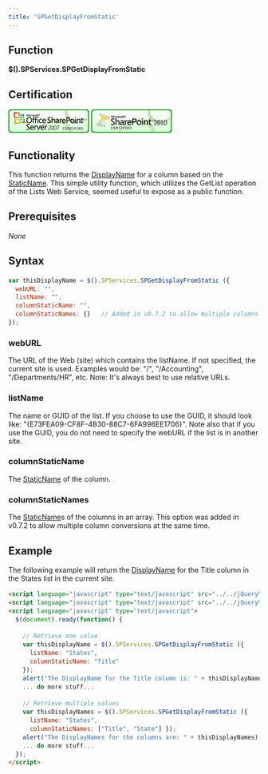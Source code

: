 ```yaml
---
title: 'SPGetDisplayFromStatic'
---
```


## Function

**$().SPServices.SPGetDisplayFromStatic**

## Certification

[![Certified for SharePoint 2007](../img/sp2007-cert.jpg "Certified for SharePoint 2007")](../glossary/index.md#Certification) [![Certified for SharePoint 2010](../img/sp2010-cert.jpg "Certified for SharePoint 2010")](../glossary/index.md#Certification)

## Functionality

This function returns the [DisplayName](../glossary/index.md#DisplayName) for a column based on the [StaticName](../glossary/index.md#StaticName). This simple utility function, which utilizes the GetList operation of the Lists Web Service, seemed useful to expose as a public function.

## Prerequisites

_None_

## Syntax

``` javascript
var thisDisplayName = $().SPServices.SPGetDisplayFromStatic ({
  webURL: "",
  listName: "",
  columnStaticName: "",
  columnStaticNames: {}   // Added in v0.7.2 to allow multiple columns
});
```

### webURL

The URL of the Web (site) which contains the listName. If not specified, the current site is used. Examples would be: "/", "/Accounting", "/Departments/HR", etc. Note: It's always best to use relative URLs.

### listName

The name or GUID of the list. If you choose to use the GUID, it should look like: "{E73FEA09-CF8F-4B30-88C7-6FA996EE1706}". Note also that if you use the GUID, you do not need to specify the webURL if the list is in another site.

### columnStaticName

The [StaticName](../glossary/index.md#StaticName) of the column.

### columnStaticNames

The [StaticName](../glossary/index.md#StaticName)s of the columns in an array. This option was added in v0.7.2 to allow multiple column conversions at the same time.

## Example

The following example will return the [DisplayName](../glossary/index.md#DisplayName) for the Title column in the States list in the current site.

``` html
<script language="javascript" type="text/javascript" src="../../jQuery%20Libraries/jquery-1.8.2.min.js"></script>
<script language="javascript" type="text/javascript" src="../../jQuery%20Libraries/jquery.SPServices-0.7.2.min.js"></script>
<script language="javascript" type="text/javascript">
  $(document).ready(function() {

    // Retrieve one value
    var thisDisplayName = $().SPServices.SPGetDisplayFromStatic ({
      listName: "States",
      columnStaticName: "Title"
    });
    alert("The DisplayName for the Title column is: " + thisDisplayName);
    ... do more stuff...

    // Retrieve multiple values
    var thisDisplayNames = $().SPServices.SPGetDisplayFromStatic ({
      listName: "States",
      columnStaticNames: ["Title", "State"] });
    alert("The DisplayNames for the columns are: " + thisDisplayNames);
    ... do more stuff...
  });
</script>
```
